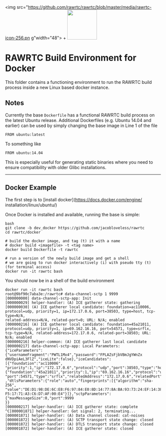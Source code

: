 <img src="https://github.com/rawrtc/rawrtc/blob/master/media/rawrtc-icon-256.pn
g"width="48"> + <img src="https://github.com/docker/docker/blob/master/docs/sta
tic_files/docker-logo-compressed.png" width="96"> 
# RAWRTC Build Environment for Docker 

This folder contains a functioning environment to run the RAWRTC build process
inside a new Linux based docker instance.

## Notes
Currently the base `Dockerfile` has a functional RAWRTC build process on the
latest Ubuntu release. Additional Dockerfiles (e.g. Ubuntu 14.04 and earlier)
can be used by simply changing the base image in Line 1 of the file 
```
FROM ubuntu:latest
```

To something like
```
FROM ubuntu:14.04
```
This is especially useful for generating static binaries where you need to
ensure compatibility with older Glibc installations.
***

## Docker Example

The first step is to [install docker](https://docs.docker.com/engine/
installation/linux/ubuntu/)

Once Docker is installed and available, running the base is simple:

```
bash
git clone -b dev_docker https://github.com/jacobloveless/rawrtc
cd rawrtc/docker

# build the docker image, and tag (t) it with a name
# docker build <imagefile> -t <tag name>
docker build Dockerfile -t rawrtc

# run a version of the newly build image and get a shell
# we are going to run docker interactively (i) with pseudo tty (t) (for terminal access)
docker run -it rawrtc bash
``` 

You should now be in a shell of the build environment
```
docker run -it rawrtc bash
root@9bf90c7aba3e:/rawrtc# data-channel-sctp 1 9999
[000000000] data-channel-sctp-app: Init
[000000029] helper-handler: (A) ICE gatherer state: gathering
[000000030] (A) ICE gatherer local candidate: foundation=ac110006,
protocol=udp, priority=1, ip=172.17.0.6, port=38503, type=host, tcp-type=N/A,
related-address=N/A, related-port=0; URL: N/A; enabled
[000000216] (A) ICE gatherer local candidate: foundation=45a21011,
protocol=udp, priority=1, ip=69.162.16.16, port=54571, type=srflx,
tcp-type=N/A, related-address=172.17.0.6, related-port=38503; URL: N/A; enabled
[000000216] helper-common: (A) ICE gatherer last local candidate
[000000217] data-channel-sctp-app: Local Parameters:
{"iceParameters":{"usernameFragment":"PWTL1Mx4","password":"FPLAZsFjbVBmJgYWnZx
dNVDpiAeL3FlZ","iceLite":false},"iceCandidates":[{"foundation":"ac110006",
"priority":1,"ip":"172.17.0.6","protocol":"udp","port":38503,"type":"host"},
{"foundation":"45a21011","priority":1,"ip":"69.162.16.16","protocol":"udp",
"port":54571,"type":"srflx","relatedAddress":"172.17.0.6","relatedPort":38503}]
,"dtlsParameters":{"role":"auto","fingerprints":[{"algorithm":"sha-256",
"value":"DE:D1:98:DE:6C:E8:F6:97:84:E0:8D:14:77:8A:BA:93:73:24:EF:14:38:8C:B8:
F5:17:71:A3:C6:D7:AF:00:E4"}]},"sctpParameters":{"maxMessageSize":0,"port":9999
}}
[000000217] helper-handler: (A) ICE gatherer state: complete
^C[000001871] helper-handler: Got signal: 2, terminating...
[000001871] helper-handler: (A) Data channel closed: cat-noises
[000001872] helper-handler: (A) SCTP transport state change: closed
[000001872] helper-handler: (A) DTLS transport state change: closed
[000001872] helper-handler: (A) ICE gatherer state: closed
```
